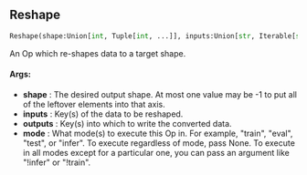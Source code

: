 ## Reshape
```python
Reshape(shape:Union[int, Tuple[int, ...]], inputs:Union[str, Iterable[str], Callable], outputs:Union[str, Iterable[str]], mode:Union[NoneType, str, Iterable[str]]=None)
```
An Op which re-shapes data to a target shape.

#### Args:

* **shape** :  The desired output shape. At most one value may be -1 to put all of the leftover elements into that axis.
* **inputs** :  Key(s) of the data to be reshaped.
* **outputs** :  Key(s) into which to write the converted data.
* **mode** :  What mode(s) to execute this Op in. For example, "train", "eval", "test", or "infer". To execute            regardless of mode, pass None. To execute in all modes except for a particular one, you can pass an argument            like "!infer" or "!train".    
